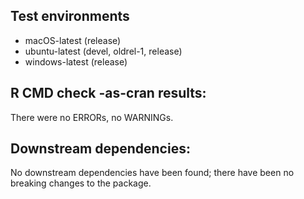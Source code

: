 ## Test environments
* macOS-latest (release)
* ubuntu-latest (devel, oldrel-1, release)
* windows-latest (release)

## R CMD check -as-cran results:
There were no ERRORs, no WARNINGs.

## Downstream dependencies:

No downstream dependencies have been found; there have been no breaking changes to the package.
